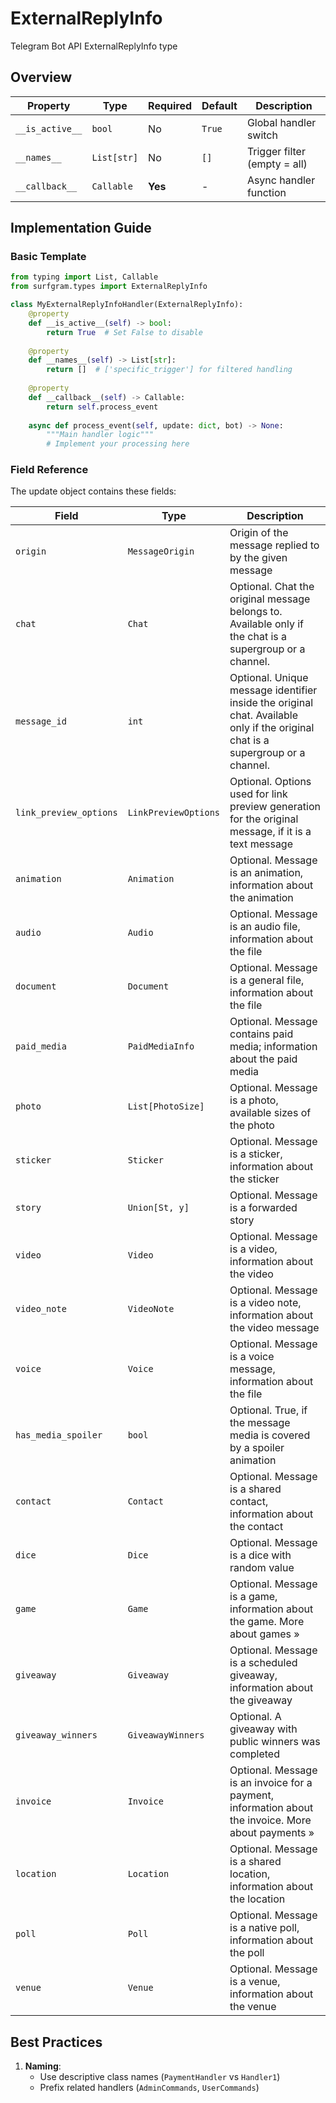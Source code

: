 # ExternalReplyInfo

Telegram Bot API ExternalReplyInfo type

## Overview

| Property        | Type               | Required | Default | Description                              |
|-----------------|--------------------|----------|---------|------------------------------------------|
| `__is_active__` | `bool`             | No       | `True`  | Global handler switch                   |
| `__names__`     | `List[str]`        | No       | `[]`    | Trigger filter (empty = all)            |
| `__callback__`  | `Callable`         | **Yes**  | -       | Async handler function                  |

## Implementation Guide

### Basic Template

```python
from typing import List, Callable
from surfgram.types import ExternalReplyInfo

class MyExternalReplyInfoHandler(ExternalReplyInfo):    
    @property
    def __is_active__(self) -> bool:
        return True  # Set False to disable
        
    @property
    def __names__(self) -> List[str]:
        return []  # ['specific_trigger'] for filtered handling
        
    @property
    def __callback__(self) -> Callable:
        return self.process_event
        
    async def process_event(self, update: dict, bot) -> None:
        """Main handler logic"""
        # Implement your processing here
```

### Field Reference

The update object contains these fields:

| Field          | Type              | Description                     |
|----------------|-------------------|---------------------------------|
| `origin` | `MessageOrigin` | Origin of the message replied to by the given message |
| `chat` | `Chat` | Optional. Chat the original message belongs to. Available only if the chat is a supergroup or a channel. |
| `message_id` | `int` | Optional. Unique message identifier inside the original chat. Available only if the original chat is a supergroup or a channel. |
| `link_preview_options` | `LinkPreviewOptions` | Optional. Options used for link preview generation for the original message, if it is a text message |
| `animation` | `Animation` | Optional. Message is an animation, information about the animation |
| `audio` | `Audio` | Optional. Message is an audio file, information about the file |
| `document` | `Document` | Optional. Message is a general file, information about the file |
| `paid_media` | `PaidMediaInfo` | Optional. Message contains paid media; information about the paid media |
| `photo` | `List[PhotoSize]` | Optional. Message is a photo, available sizes of the photo |
| `sticker` | `Sticker` | Optional. Message is a sticker, information about the sticker |
| `story` | `Union[St, y]` | Optional. Message is a forwarded story |
| `video` | `Video` | Optional. Message is a video, information about the video |
| `video_note` | `VideoNote` | Optional. Message is a video note, information about the video message |
| `voice` | `Voice` | Optional. Message is a voice message, information about the file |
| `has_media_spoiler` | `bool` | Optional. True, if the message media is covered by a spoiler animation |
| `contact` | `Contact` | Optional. Message is a shared contact, information about the contact |
| `dice` | `Dice` | Optional. Message is a dice with random value |
| `game` | `Game` | Optional. Message is a game, information about the game. More about games » |
| `giveaway` | `Giveaway` | Optional. Message is a scheduled giveaway, information about the giveaway |
| `giveaway_winners` | `GiveawayWinners` | Optional. A giveaway with public winners was completed |
| `invoice` | `Invoice` | Optional. Message is an invoice for a payment, information about the invoice. More about payments » |
| `location` | `Location` | Optional. Message is a shared location, information about the location |
| `poll` | `Poll` | Optional. Message is a native poll, information about the poll |
| `venue` | `Venue` | Optional. Message is a venue, information about the venue |

## Best Practices

1. **Naming**: 
   - Use descriptive class names (`PaymentHandler` vs `Handler1`)
   - Prefix related handlers (`AdminCommands`, `UserCommands`)
